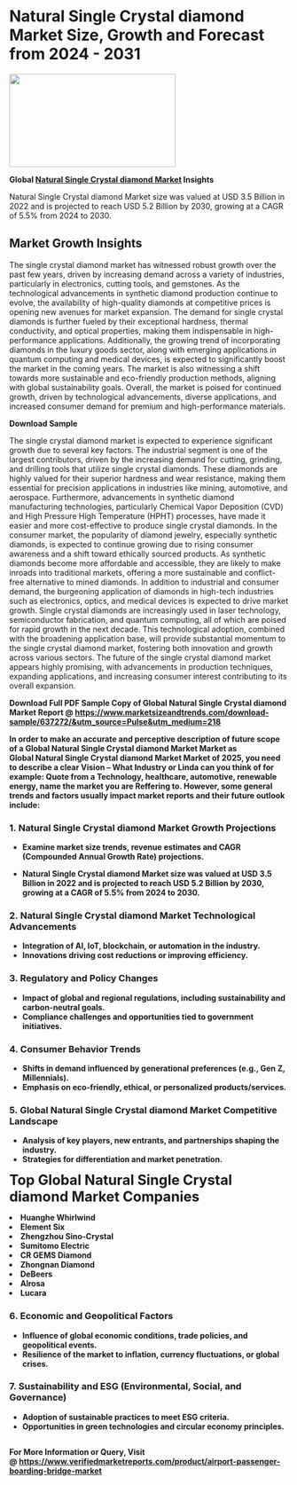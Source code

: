 <H1>Natural Single Crystal diamond Market Size, Growth and Forecast from 2024 - 2031</H1><img class="aligncenter size-medium wp-image-584254" src="https://thirdeyenews.in/wp-content/uploads/2024/09/Global-Market-Research-300x168.jpeg" alt="" width="300" height="168" /><p><strong>Global&nbsp;<a href="https://www.marketsizeandtrends.com/download-sample/637272/&amp;utm_source=Pulse&amp;utm_medium=218">Natural Single Crystal diamond Market</a> Insights</strong></p><p>Natural Single Crystal diamond Market size was valued at USD 3.5 Billion in 2022 and is projected to reach USD 5.2 Billion by 2030, growing at a CAGR of 5.5% from 2024 to 2030.</p><p><h2>Market Growth Insights</h2> <p>The single crystal diamond market has witnessed robust growth over the past few years, driven by increasing demand across a variety of industries, particularly in electronics, cutting tools, and gemstones. As the technological advancements in synthetic diamond production continue to evolve, the availability of high-quality diamonds at competitive prices is opening new avenues for market expansion. The demand for single crystal diamonds is further fueled by their exceptional hardness, thermal conductivity, and optical properties, making them indispensable in high-performance applications. Additionally, the growing trend of incorporating diamonds in the luxury goods sector, along with emerging applications in quantum computing and medical devices, is expected to significantly boost the market in the coming years. The market is also witnessing a shift towards more sustainable and eco-friendly production methods, aligning with global sustainability goals. Overall, the market is poised for continued growth, driven by technological advancements, diverse applications, and increased consumer demand for premium and high-performance materials.</p> <p><strong>Download Sample</strong></p> <p>The single crystal diamond market is expected to experience significant growth due to several key factors. The industrial segment is one of the largest contributors, driven by the increasing demand for cutting, grinding, and drilling tools that utilize single crystal diamonds. These diamonds are highly valued for their superior hardness and wear resistance, making them essential for precision applications in industries like mining, automotive, and aerospace. Furthermore, advancements in synthetic diamond manufacturing technologies, particularly Chemical Vapor Deposition (CVD) and High Pressure High Temperature (HPHT) processes, have made it easier and more cost-effective to produce single crystal diamonds. In the consumer market, the popularity of diamond jewelry, especially synthetic diamonds, is expected to continue growing due to rising consumer awareness and a shift toward ethically sourced products. As synthetic diamonds become more affordable and accessible, they are likely to make inroads into traditional markets, offering a more sustainable and conflict-free alternative to mined diamonds. In addition to industrial and consumer demand, the burgeoning application of diamonds in high-tech industries such as electronics, optics, and medical devices is expected to drive market growth. Single crystal diamonds are increasingly used in laser technology, semiconductor fabrication, and quantum computing, all of which are poised for rapid growth in the next decade. This technological adoption, combined with the broadening application base, will provide substantial momentum to the single crystal diamond market, fostering both innovation and growth across various sectors. The future of the single crystal diamond market appears highly promising, with advancements in production techniques, expanding applications, and increasing consumer interest contributing to its overall expansion.</p> <p><strong></p><p><span class=""><strong>Download Full PDF Sample Copy of Global Natural Single Crystal diamond Market Report</strong> @ <a href="https://www.marketsizeandtrends.com/download-sample/637272/&amp;utm_source=Pulse&amp;utm_medium=218" target="_blank">https://www.marketsizeandtrends.com/download-sample/637272/&amp;utm_source=Pulse&amp;utm_medium=218</a></span></p><p>In order to make an accurate and perceptive description of future scope of a Global&nbsp;Natural Single Crystal diamond Market Market as Global&nbsp;Natural Single Crystal diamond Market Market of 2025, you need to describe a clear Vision &ndash; What Industry or Linda can you think of for example: Quote from a Technology, healthcare, automotive, renewable energy, name the market you are Reffering to. However, some general trends and factors usually impact market reports and their future outlook include:</p><h3>1.&nbsp;<strong>Natural Single Crystal diamond Market Growth Projections</strong></h3><ul><li>Examine market size trends, revenue estimates and CAGR (Compounded Annual Growth Rate) projections.</li><li><p>Natural Single Crystal diamond Market size was valued at USD 3.5 Billion in 2022 and is projected to reach USD 5.2 Billion by 2030, growing at a CAGR of 5.5% from 2024 to 2030.</p></li></ul><h3>2.&nbsp;<strong>Natural Single Crystal diamond Market Technological Advancements</strong></h3><ul><li>Integration of AI, IoT, blockchain, or automation in the industry.</li><li>Innovations driving cost reductions or improving efficiency.</li></ul><h3>3.&nbsp;<strong>Regulatory and Policy Changes</strong></h3><ul><li>Impact of global and regional regulations, including sustainability and carbon-neutral goals.</li><li>Compliance challenges and opportunities tied to government initiatives.</li></ul><h3>4.&nbsp;<strong>Consumer Behavior Trends</strong></h3><ul><li>Shifts in demand influenced by generational preferences (e.g., Gen Z, Millennials).</li><li>Emphasis on eco-friendly, ethical, or personalized products/services.</li></ul><h3>5.&nbsp;<strong>Global Natural Single Crystal diamond Market Competitive Landscape</strong></h3><ul><li>Analysis of key players, new entrants, and partnerships shaping the industry.</li><li>Strategies for differentiation and market penetration.</li></ul><p data-pm-slice="1 1 []"><span style="color: inherit; font-family: inherit; font-size: 25px;">Top Global Natural Single Crystal diamond Market Companies</span></p><div class="" data-test-id=""><p><li>Huanghe Whirlwind</li><li> Element Six</li><li> Zhengzhou Sino-Crystal</li><li> Sumitomo Electric</li><li> CR GEMS Diamond</li><li> Zhongnan Diamond</li><li> DeBeers</li><li> Alrosa</li><li> Lucara</li></p></div><h3>6.&nbsp;<strong>Economic and Geopolitical Factors</strong></h3><ul><li>Influence of global economic conditions, trade policies, and geopolitical events.</li><li>Resilience of the market to inflation, currency fluctuations, or global crises.</li></ul><h3>7.&nbsp;<strong>Sustainability and ESG (Environmental, Social, and Governance)</strong></h3><ul><li>Adoption of sustainable practices to meet ESG criteria.</li><li>Opportunities in green technologies and circular economy principles.</li></ul><h2><strong style="font-size: 14px;">For More Information or Query, Visit @&nbsp;</strong><a style="background-color: #ffffff; font-size: 14px;" href="https://www.marketsizeandtrends.com/report/natural-single-crystal-diamond-market/" target="_blank">https://www.verifiedmarketreports.com/product/airport-passenger-boarding-bridge-market</a></h2>
